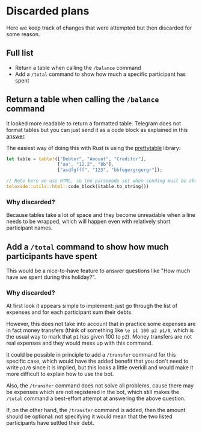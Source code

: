 # Discarded plans

Here we keep track of changes that were attempted but then discarded for some reason.

## Full list

- Return a table when calling the `/balance` command
- Add a `/total` command to show how much a specific participant has spent

## Return a table when calling the `/balance` command

It looked more readable to return a formatted table. Telegram does not format tables but you can
just send it as a code block as explained in this
[answer](https://stackoverflow.com/questions/49345960/how-do-i-send-tables-with-telegram-bot-api).

The easiest way of doing this with Rust is using the
[prettytable](https://github.com/phsym/prettytable-rs) library:

```rust
let table = table!(["Debtor", "Amount", "Creditor"],
                   ["aa", "12.2", "bb"],
                   ["asdfgfff", "123", "bbfegergrgergr"]);

// Note here we use HTML, so the parsemode set when sending must be changed accordingly.
teloxide::utils::html::code_block(&table.to_string())
```

### Why discarded?

Because tables take a lot of space and they become unreadable when a line needs to be wrapped, which
will happen even with relatively short participant names.

## Add a `/total` command to show how much participants have spent

This would be a nice-to-have feature to answer questions like "How much have we spent during this
holiday?".

### Why discarded?

At first look it appears simple to implement: just go through the list of expenses and for each
participant sum their debts.

However, this does not take into account that in practice some expenses are in fact money transfers
(think of something like `\e p1 100 p2 p1/0`, which is the usual way to mark that `p1` has given 100
to `p2`). Money transfers are not real expenses and they would mess up with this command.

It could be possible in principle to add a `/transfer` command for this specific case, which would
have the added benefit that you don't need to write `p1/0` since it is implied, but this looks a
little overkill and would make it more difficult to explain how to use the bot.

Also, the `/transfer` command does not solve all problems, cause there may be expenses which are not
registered in the bot, which still makes the `/total` command a best-effort attempt at answering the
above question.

If, on the other hand, the `/transfer` command is added, then the amount should be optional: not
specifying it would mean that the two listed participants have settled their debt.
